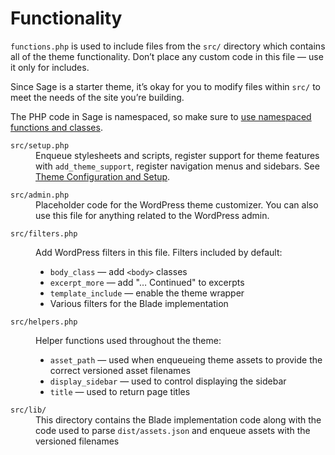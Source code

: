# Functionality

`functions.php` is used to include files from the `src/` directory which contains all of the theme functionality. Don’t place any custom code in this file — use it only for includes.

Since Sage is a starter theme, it’s okay for you to modify files within `src/` to meet the needs of the site you’re building.

The PHP code in Sage is namespaced, so make sure to [use namespaced functions and classes](https://roots.io/upping-php-requirements-in-your-wordpress-themes-and-plugins/).

<dl class="dl-horizontal">
  <dt><code>src/setup.php</code></dt>
  <dd>Enqueue stylesheets and scripts, register support for theme features with <code>add_theme_support</code>, register navigation menus and sidebars. See <a href="/sage/docs/theme-configuration-and-setup/">Theme Configuration and Setup</a>.</dd>
</dl>
<dl class="dl-horizontal">
  <dt><code>src/admin.php</code></dt>
  <dd>Placeholder code for the WordPress theme customizer. You can also use this file for anything related to the WordPress admin.</dd>
</dl>
<dl class="dl-horizontal">
  <dt><code>src/filters.php</code></dt>
  <dd>
    <p>Add WordPress filters in this file. Filters included by default:</p>
    <ul>
      <li><code>body_class</code> &mdash; add <code>&lt;body&gt;</code> classes</li>
      <li><code>excerpt_more</code> &mdash; add "… Continued" to excerpts</li>
      <li><code>template_include</code> &mdash; enable the theme wrapper</li>
      <li>Various filters for the Blade implementation</li>
    </ul>
  </dd>
  <dl class="dl-horizontal">
    <dt><code>src/helpers.php</code></dt>
    <dd>
      <p>Helper functions used throughout the theme:</p>
      <ul>
        <li><code>asset_path</code> &mdash; used when enqueueing theme assets to provide the correct versioned asset filenames</li>
        <li><code>display_sidebar</code> &mdash; used to control displaying the sidebar</li>
        <li><code>title</code> &mdash; used to return page titles</li>
      </ul>
    </dd>
  </dl>
  <dl class="dl-horizontal">
    <dt><code>src/lib/</code></dt>
    <dd>This directory contains the Blade implementation code along with the code used to parse <code>dist/assets.json</code> and enqueue assets with the versioned filenames</dd>
  </dl>
</dl>
